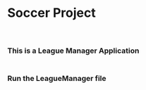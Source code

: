 <h1>Soccer Project</h1></br>
<h3>This is a League Manager Application<h3>
</br>
Run the LeagueManager file

